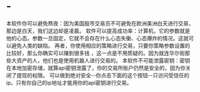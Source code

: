 # -
本软件你可以避免熬夜：因为美国股市交易员不可避免在欧洲美洲白天进行交易，那边是白天，我们这边却是凌晨。 软件可以提高成功率：计算机，它的参数就是他的心态。参数一旦固定，它就不会存在什么心态失衡、心态爆炸的情况。这就可以避免人类的缺陷。 再者，你使用相应的策略进行交易，只要你策略参数设置的比较好，那么你确实可以赚到很多钱 ，这一点是不用质疑的。因为就连华尔街那些大资产的人，他们也是使用机器人进行交易的。 本软件不可能泄露密钥：密钥在本地加密存储，就算api密钥泄露了，你的交易所账户仍然是安全的，因为你关闭了提现的权限。 可以做到绝对安全--你点击下面的这个按钮--只访问受信任的ip。只有你自己的ip地址才能用你的api密钥进行交易。
